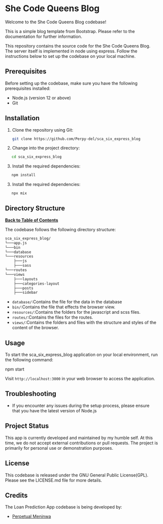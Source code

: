 # She Code Queens Blog

Welcome to the She Code Queens Blog codebase!

This is a simple blog template from Bootstrap. Please refer to the documentation for further information.

This repository contains the source code for the She Code Queens Blog. The server itself is implemented in node using express. Follow the instructions below to set up the codebase on your local machine.

## Prerequisites

Before setting up the codebase, make sure you have the following prerequisites installed:

- Node.js (version 12 or above)
- Git

## Installation

1. Clone the repository using Git:
   ```bash
   git clone https://github.com/Perpy-del/sca_six_express_blog
   ```
2. Change into the project directory:

```bash
   cd sca_six_express_blog
```

3. Install the required dependencies:

```bash
   npm install
```

3. Install the required dependencies:

```bash
   npx mix
```

## Directory Structure

**[Back to Table of Contents](https://github.com/NoDebt-App-Backend/Loan_Prediction_App/tree/main#table-of-contents)**

The codebase follows the following directory structure:

```bash
sca_six_express_blog/
└───app.js
└───bin
└───database
└───resources
    ├───js
    ├───sass
└───routes
└───views
    ├───layouts
    ├───categories-layout
    ├───posts
    ├───sidebar
```

- `database/`:Contains the file for the data in the database
- `bin/`:Contains the file that effects the browser view.
- `resources/`:Contains the folders for the javascript and scss files.
- `routes/`:Contains the files for the routes.
- `views/`:Contains the folders and files with the structure and styles of the content of the browser.

## Usage

To start the sca_six_express_blog application on your local environment, run the following command:

npm start

Visit `http://localhost:3000` in your web browser to access the application.

## Troubleshooting

- If you encounter any issues during the setup process, please ensure that you have the latest version of Node.js

## Project Status

This app is currently developed and maintained by my humble self. At this time, we do not accept external contributions or pull requests. The project is primarily for personal use or demonstration purposes.

## License

This codebase is released under the GNU General Public License(GPL). Please see the LICENSE.md file for more details.

## Credits

The Loan Prediction App codebase is being developed by:

- [Perpetual Meninwa](https://github.com/Perpy-del)
